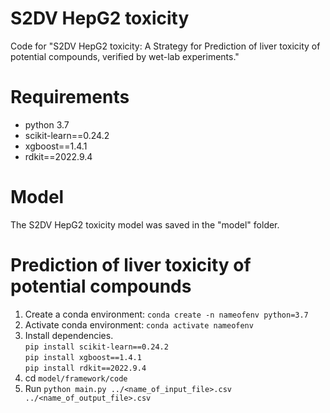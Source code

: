 # S2DV HepG2 toxicity


Code for "S2DV HepG2 toxicity: A Strategy for Prediction of liver toxicity of potential compounds, verified by wet-lab experiments."

# Requirements
- python 3.7
- scikit-learn==0.24.2
- xgboost==1.4.1
- rdkit==2022.9.4

# Model
The S2DV HepG2 toxicity model was saved in the "model" folder.

# Prediction of liver toxicity of potential compounds
1. Create a conda environment:
`conda create -n nameofenv python=3.7`
2. Activate conda environment:
`conda activate nameofenv`
3. Install dependencies.<br>
`pip install scikit-learn==0.24.2`<br>
`pip install xgboost==1.4.1`<br>
`pip install rdkit==2022.9.4`<br>
4. cd `model/framework/code`
2. Run `python main.py ../<name_of_input_file>.csv ../<name_of_output_file>.csv`
